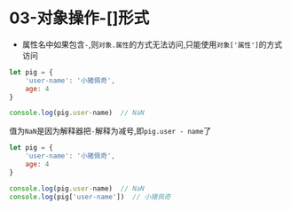 # 03-对象操作-[]形式

- 属性名中如果包含`-`,则`对象.属性`的方式无法访问,只能使用`对象['属性']`的方式访问

```javascript
let pig = {
    'user-name': '小猪佩奇',
    age: 4
}

console.log(pig.user-name)  // NaN
```

值为`NaN`是因为解释器把`-`解释为减号,即`pig.user - name`了

```javascript
let pig = {
    'user-name': '小猪佩奇',
    age: 4
}

console.log(pig.user-name)  // NaN
console.log(pig['user-name'])  // 小猪佩奇
```